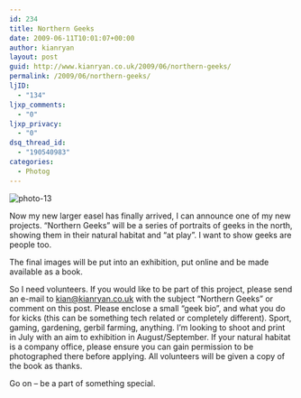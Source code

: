 ```yaml
---
id: 234
title: Northern Geeks
date: 2009-06-11T10:01:07+00:00
author: kianryan
layout: post
guid: http://www.kianryan.co.uk/2009/06/northern-geeks/
permalink: /2009/06/northern-geeks/
ljID:
  - "134"
ljxp_comments:
  - "0"
ljxp_privacy:
  - "0"
dsq_thread_id:
  - "190540983"
categories:
  - Photog
---
```

<img src="/assets/images/2009/06/photo-13-300x225.jpg" alt="photo-13" title="photo-13"   class="alignleft size-medium wp-image-235" srcset="/assets/images/2009/06/photo-13-300x225.jpg 300w, /assets/images/2009/06/photo-13.jpg 640w" sizes="(max-width: 300px) 100vw, 300px" />

Now my new larger easel has finally arrived, I can announce one of my new projects. &#8220;Northern Geeks&#8221; will be a series of portraits of geeks in the north, showing them in their natural habitat and &#8220;at play&#8221;. I want to show geeks are people too.

The final images will be put into an exhibition, put online and be made available as a book.

So I need volunteers. If you would like to be part of this project, please send an e-mail to [&#x6b;&#105;&#97;&#x6e;&#64;&#107;&#x69;&#x61;&#110;r&#x79;&#97;&#110;&#x2e;&#x63;&#111;.&#x75;&#107;](&#x6d;&#97;&#105;&#x6c;&#116;&#111;&#x3a;&#x6b;&#105;&#97;&#x6e;&#64;&#107;&#x69;&#x61;&#110;r&#x79;&#97;&#110;&#x2e;&#x63;&#111;.&#x75;&#107;) with the subject &#8220;Northern Geeks&#8221; or comment on this post. Please enclose a small &#8220;geek bio&#8221;, and what you do for kicks (this can be something tech related or completely different). Sport, gaming, gardening, gerbil farming, anything. I&#8217;m looking to shoot and print in July with an aim to exhibition in August/September. If your natural habitat is a company office, please ensure you can gain permission to be photographed there before applying. All volunteers will be given a copy of the book as thanks.

Go on &#8211; be a part of something special.